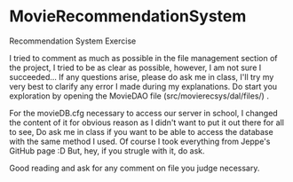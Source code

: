 # MovieRecommendationSystem
Recommendation System Exercise


I tried to comment as much as possible in the file management section of the project, 
I tried to be as clear as possible, however, I am not sure I succeeded...
If any questions arise, please do ask me in class, I'll try my very best to clarify any error I made during my explanations.
Do start you exploration by opening the MovieDAO file (src/movierecsys/dal/files/) .

For the movieDB.cfg necessary to access our server in school, I changed the content of it for obvious reason as I didn't want to put it out there for all to see,
Do ask me in class if you want to be able to access the database with the same method I used.
Of course I took everything from Jeppe's GitHub page :D 
But, hey, if you strugle with it, do ask.

Good reading and ask for any comment on file you judge necessary.
